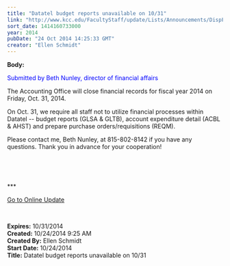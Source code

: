 ```yaml
---
title: "Datatel budget reports unavailable on 10/31"
link: "http://www.kcc.edu/FacultyStaff/update/Lists/Announcements/DispForm.aspx?ID=1691"
sort_date: 1414160733000
year: 2014
pubDate: "24 Oct 2014 14:25:33 GMT"
creator: "Ellen Schmidt"
---
```


<div><b>Body:</b> <div class="ExternalClass723ABFC62FFD4EF69600F7614E332657"><p style="color:blue">​Submitted by Beth Nunley, director of financial affairs</p>
<p>The Accounting Office will close financial records for fiscal year 2014 on Friday, Oct. 31, 2014. </p>
<p>On Oct. 31, we require all staff not to utilize financial processes within Datatel -- budget reports (GLSA &amp; GLTB), account expenditure detail (ACBL &amp; AHST) and prepare purchase orders/requisitions (REQM).</p>
<p>Please contact me, Beth Nunley, at 815-802-8142 if you have any questions. Thank you in advance for your cooperation!</p>
<p> </p>
<p> </p>
<p>***</p>
<p><a href="/update">Go to Online Update</a></p>
<p> </p></div></div>
<div><b>Expires:</b> 10/31/2014</div>
<div><b>Created:</b> 10/24/2014 9:25 AM</div>
<div><b>Created By:</b> Ellen Schmidt</div>
<div><b>Start Date:</b> 10/24/2014</div>
<div><b>Title:</b> Datatel budget reports unavailable on 10/31</div>
